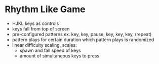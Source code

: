 # Rhythm Like Game
- HJKL keys as controls
- keys fall from top of screen
- pre-configured patterns
  ex. key, key, pause, key, key, key, (repeat)
- pattern plays for certain duration
  which pattern plays is randomized
- linear difficulty scaling, scales:
    - spawn and fall speed of keys
    - amount of simultaneous keys to press

